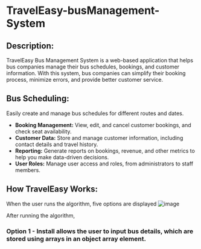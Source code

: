 # TravelEasy-busManagement-System

## Description:
TravelEasy Bus Management System is a web-based application that helps bus companies manage their bus schedules, bookings, and customer information. With this system, bus companies can simplify their booking process, minimize errors, and provide better customer service.

## Bus Scheduling:
Easily create and manage bus schedules for different routes and dates.
- **Booking Management:** View, edit, and cancel customer bookings, and check seat availability.
- **Customer Data:** Store and manage customer information, including contact details and travel history.
- **Reporting:** Generate reports on bookings, revenue, and other metrics to help you make data-driven decisions.
- **User Roles:** Manage user access and roles, from administrators to staff members.

## How TravelEasy Works:
When the user runs the algorithm, five options are displayed
![image](https://user-images.githubusercontent.com/96778933/233687695-0fb167c4-0e0b-4c17-8953-22d626d20356.png)

After running the algorithm,
### Option 1 - Install allows the user to input bus details, which are stored using arrays in an object array element.
